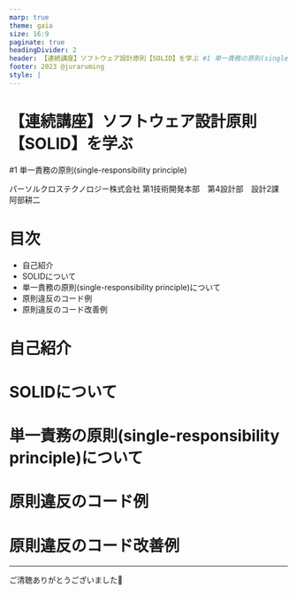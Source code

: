 ```yaml
---
marp: true
theme: gaia
size: 16:9
paginate: true
headingDivider: 2
header: 【連続講座】ソフトウェア設計原則【SOLID】を学ぶ #1 単一責務の原則(single-responsibility principle)
footer: 2023 @juraruming
style: |
---
```

# 【連続講座】ソフトウェア設計原則【SOLID】を学ぶ
#1 単一責務の原則(single-responsibility principle)

パーソルクロステクノロジー株式会社
第1技術開発本部　第4設計部　設計2課　阿部耕二

<!--
_class: lead
_paginate: false
_header: ""
-->

# 目次
- 自己紹介
- SOLIDについて
- 単一責務の原則(single-responsibility principle)について
- 原則違反のコード例
- 原則違反のコード改善例

<!--
_header: ""
_footer: "" 
-->

# 自己紹介

# SOLIDについて

# 単一責務の原則(single-responsibility principle)について

# 原則違反のコード例

# 原則違反のコード改善例


---

ご清聴ありがとうございました🙇